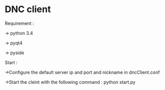 # DNC client

Requirement :

-> python 3.4

-> pyqt4

-> pyside

Start :

->Configure the default server ip and port and nickname in dncClient.conf

->Start the cleint with the following command : python start.py
